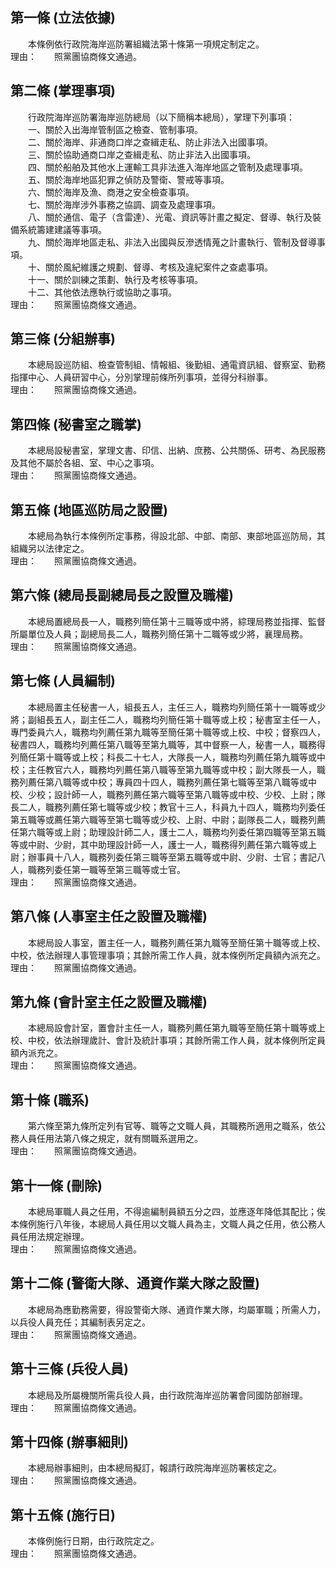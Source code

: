 第一條 (立法依據)
-----------------
　　本條例依行政院海岸巡防署組織法第十條第一項規定制定之。  
理由：　　照黨團協商條文通過。

第二條 (掌理事項)
-----------------
　　行政院海岸巡防署海岸巡防總局（以下簡稱本總局），掌理下列事項：  
　　一、關於入出海岸管制區之檢查、管制事項。  
　　二、關於海岸、非通商口岸之查緝走私、防止非法入出國事項。  
　　三、關於協助通商口岸之查緝走私、防止非法入出國事項。  
　　四、關於船舶及其他水上運輸工具非法進入海岸地區之管制及處理事項。  
　　五、關於海岸地區犯罪之偵防及警衛、警戒等事項。  
　　六、關於海岸及漁、商港之安全檢查事項。  
　　七、關於海岸涉外事務之協調、調查及處理事項。  
　　八、關於通信、電子（含雷達）、光電、資訊等計畫之擬定、督導、執行及裝備系統籌建建議等事項。  
　　九、關於海岸地區走私、非法入出國與反滲透情蒐之計畫執行、管制及督導事項。  
　　十、關於風紀維護之規劃、督導、考核及違紀案件之查處事項。  
　　十一、關於訓練之策劃、執行及考核等事項。  
　　十二、其他依法應執行或協助之事項。  
理由：　　照黨團協商條文通過。

第三條 (分組辦事)
-----------------
　　本總局設巡防組、檢查管制組、情報組、後勤組、通電資訊組、督察室、勤務指揮中心、人員研習中心，分別掌理前條所列事項，並得分科辦事。  
理由：　　照黨團協商條文通過。

第四條 (秘書室之職掌)
---------------------
　　本總局設秘書室，掌理文書、印信、出納、庶務、公共關係、研考、為民服務及其他不屬於各組、室、中心之事項。  
理由：　　照黨團協商條文通過。

第五條 (地區巡防局之設置)
-------------------------
　　本總局為執行本條例所定事務，得設北部、中部、南部、東部地區巡防局，其組織另以法律定之。  
理由：　　照黨團協商條文通過。

第六條 (總局長副總局長之設置及職權)
-----------------------------------
　　本總局置總局長一人，職務列簡任第十三職等或中將，綜理局務並指揮、監督所屬單位及人員；副總局長二人，職務列簡任第十二職等或少將，襄理局務。  
理由：　　照黨團協商條文通過。

第七條 (人員編制)
-----------------
　　本總局置主任秘書一人，組長五人，主任三人，職務均列簡任第十一職等或少將；副組長五人，副主任二人，職務均列簡任第十職等或上校；秘書室主任一人，專門委員六人，職務均列薦任第九職等至簡任第十職等或上校、中校；督察四人，秘書四人，職務均列薦任第八職等至第九職等，其中督察一人，秘書一人，職務得列簡任第十職等或上校；科長二十七人，大隊長一人，職務均列薦任第九職等或中校；主任教官六人，職務均列薦任第八職等至第九職等或中校；副大隊長一人，職務列薦任第八職等或中校；專員四十四人，職務列薦任第七職等至第八職等或中校、少校；設計師一人，職務列薦任第六職等至第八職等或中校、少校、上尉；隊長二人，職務列薦任第七職等或少校；教官十三人，科員九十四人，職務均列委任第五職等或薦任第六職等至第七職等或少校、上尉、中尉；副隊長二人，職務列薦任第六職等或上尉；助理設計師二人，護士二人，職務均列委任第四職等至第五職等或中尉、少尉，其中助理設計師一人，護士一人，職務得列薦任第六職等或上尉；辦事員十八人，職務列委任第三職等至第五職等或中尉、少尉、士官；書記八人，職務列委任第一職等至第三職等或士官。  
理由：　　照黨團協商條文通過。

第八條 (人事室主任之設置及職權)
-------------------------------
　　本總局設人事室，置主任一人，職務列薦任第九職等至簡任第十職等或上校、中校，依法辦理人事管理事項；其餘所需工作人員，就本條例所定員額內派充之。  
理由：　　照黨團協商條文通過。

第九條 (會計室主任之設置及職權)
-------------------------------
　　本總局設會計室，置會計主任一人，職務列薦任第九職等至簡任第十職等或上校、中校，依法辦理歲計、會計及統計事項；其餘所需工作人員，就本條例所定員額內派充之。  
理由：　　照黨團協商條文通過。

第十條 (職系)
-------------
　　第六條至第九條所定列有官等、職等之文職人員，其職務所適用之職系，依公務人員任用法第八條之規定，就有關職系選用之。  
理由：　　照黨團協商條文通過。

第十一條 (刪除)
---------------
　　本總局軍職人員之任用，不得逾編制員額五分之四，並應逐年降低其配比；俟本條例施行八年後，本總局人員任用以文職人員為主，文職人員之任用，依公務人員任用法規定辦理。  
理由：　　照黨團協商條文通過。

第十二條 (警衛大隊、通資作業大隊之設置)
---------------------------------------
　　本總局為應勤務需要，得設警衛大隊、通資作業大隊，均屬軍職；所需人力，以兵役人員充任；其編制表另定之。  
理由：　　照黨團協商條文通過。

第十三條 (兵役人員)
-------------------
　　本總局及所屬機關所需兵役人員，由行政院海岸巡防署會同國防部辦理。  
理由：　　照黨團協商條文通過。

第十四條 (辦事細則)
-------------------
　　本總局辦事細則，由本總局擬訂，報請行政院海岸巡防署核定之。  
理由：　　照黨團協商條文通過。

第十五條 (施行日)
-----------------
　　本條例施行日期，由行政院定之。  
理由：　　照黨團協商條文通過。